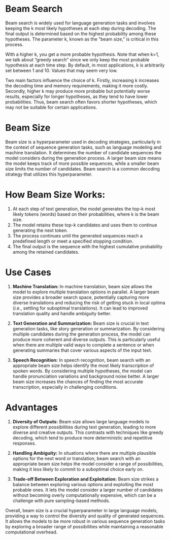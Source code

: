 # Beam Search

Beam search is widely used for language generation tasks and involves keeping the k most likely hypotheses at each step during decoding. The final output is determined based on the highest probability among these hypotheses. The parameter k, known as the "beam size," is critical in this process.

With a higher k, you get a more probable hypothesis. Note that when k=1, we talk about “greedy search” since we only keep the most probable hypothesis at each time step.
By default, in most applications, k is arbitrarily set between 1 and 10. Values that may seem very low.

Two main factors influence the choice of k. Firstly, increasing k increases the decoding time and memory requirements, making it more costly. Secondly, higher k may produce more probable but potentially worse results, especially for longer hypotheses, as they tend to have lower probabilities. Thus, beam search often favors shorter hypotheses, which may not be suitable for certain applications.

# Beam Size

Beam size is a hyperparameter used in decoding strategies, particularly in the context of sequence generation tasks, such as language modeling and machine translation. It determines the number of candidate sequences the model considers during the generation process. A larger beam size means the model keeps track of more possible sequences, while a smaller beam size limits the number of candidates. Beam search is a common decoding strategy that utilizes this hyperparameter.

# How Beam Size Works:
1. At each step of text generation, the model generates the top-k most likely tokens (words) based on their probabilities, where k is the beam size.
2. The model retains these top-k candidates and uses them to continue generating the next token.
3. The process continues until the generated sequences reach a predefined length or meet a specified stopping condition.
4. The final output is the sequence with the highest cumulative probability among the retained candidates.

# Use Cases

1. **Machine Translation:** In machine translation, beam size allows the model to explore multiple translation options in parallel. A larger beam size provides a broader search space, potentially capturing more diverse translations and reducing the risk of getting stuck in local optima (i.e., settling for suboptimal translations). It can lead to improved translation quality and handle ambiguity better.

2. **Text Generation and Summarization:** Beam size is crucial in text generation tasks, like story generation or summarization. By considering multiple candidates during the generation process, the model can produce more coherent and diverse outputs. This is particularly useful when there are multiple valid ways to complete a sentence or when generating summaries that cover various aspects of the input text.

3. **Speech Recognition:** In speech recognition, beam search with an appropriate beam size helps identify the most likely transcription of spoken words. By considering multiple hypotheses, the model can handle pronunciation variations and background noise better. A larger beam size increases the chances of finding the most accurate transcription, especially in challenging conditions.

# Advantages

1. **Diversity of Outputs:** Beam size allows large language models to explore different possibilities during text generation, leading to more diverse and creative outputs. This contrasts with techniques like greedy decoding, which tend to produce more deterministic and repetitive responses.

2. **Handling Ambiguity:** In situations where there are multiple plausible options for the next word or translation, beam search with an appropriate beam size helps the model consider a range of possibilities, making it less likely to commit to a suboptimal choice early on.

3. **Trade-off Between Exploration and Exploitation:** Beam size strikes a balance between exploring various options and exploiting the most probable ones. It lets the model consider a larger number of candidates without becoming overly computationally expensive, which can be a challenge with pure sampling-based methods.

Overall, beam size is a crucial hyperparameter in large language models, providing a way to control the diversity and quality of generated sequences. It allows the models to be more robust in various sequence generation tasks by exploring a broader range of possibilities while maintaining a reasonable computational overhead.
